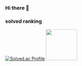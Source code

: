 ### Hi there 👋

<!--
**hoya54/hoya54** is a ✨ _special_ ✨ repository because its `README.md` (this file) appears on your GitHub profile.

Here are some ideas to get you started:

- 🔭 I’m currently working on ...
- 🌱 I’m currently learning ...
- 👯 I’m looking to collaborate on ...
- 🤔 I’m looking for help with ...
- 💬 Ask me about ...
- 📫 How to reach me: ...
- 😄 Pronouns: ...
- ⚡ Fun fact: ...
-->
### solved ranking
[![Solved.ac Profile](http://mazassumnida.wtf/api/v2/generate_badge?boj=hoya54)](https://solved.ac/hoya54/)
<img src="https://github-readme-stats.vercel.app/api?username=hoya54&show_icons=true&theme=dark" width = "100px">
